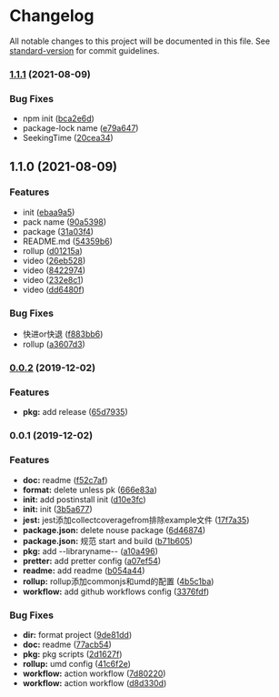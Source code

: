 # Changelog

All notable changes to this project will be documented in this file. See [standard-version](https://github.com/conventional-changelog/standard-version) for commit guidelines.

### [1.1.1](https://github.com/juicecube/mlz-video/compare/v1.1.0...v1.1.1) (2021-08-09)


### Bug Fixes

* npm init ([bca2e6d](https://github.com/juicecube/mlz-video/commit/bca2e6d25394d3cea2b8bf6d46fa31d67426535c))
* package-lock name ([e79a647](https://github.com/juicecube/mlz-video/commit/e79a647f733fae41116cdb8fde9e55846409972f))
* SeekingTime ([20cea34](https://github.com/juicecube/mlz-video/commit/20cea3457622c35fd191afa80246f1ee64312543))

## 1.1.0 (2021-08-09)


### Features

* init ([ebaa9a5](https://github.com/juicecube/mlz-video/commit/ebaa9a5289b173a8fce31447e29406c6ff2311e4))
* pack name ([90a5398](https://github.com/juicecube/mlz-video/commit/90a53988ad3453017f92a18e2e56c645f405f66b))
* package ([31a03f4](https://github.com/juicecube/mlz-video/commit/31a03f40972dc342e633df7e63912df7a3f706af))
* README.md ([54359b6](https://github.com/juicecube/mlz-video/commit/54359b669276965aa1fdfb5a3ff0bb433c612869))
* rollup ([d01215a](https://github.com/juicecube/mlz-video/commit/d01215a05cdb39467037f271a6f5ccc3a8cc8733))
* video ([26eb528](https://github.com/juicecube/mlz-video/commit/26eb5283f41bc461bbac5825e9115bd7aa96c3b8))
* video ([8422974](https://github.com/juicecube/mlz-video/commit/842297485a4fef0dd31af439c329f5610909bc9b))
* video ([232e8c1](https://github.com/juicecube/mlz-video/commit/232e8c16bc4acc9bce1857280837db6ca45bb467))
* video ([dd6480f](https://github.com/juicecube/mlz-video/commit/dd6480f8a4f53adaaa980139a68b4f7ce8c82a33))


### Bug Fixes

* 快进or快退 ([f883bb6](https://github.com/juicecube/mlz-video/commit/f883bb6eb783f575c4d7c2b4b73e4a2e35b7a18a))
* rollup ([a3607d3](https://github.com/juicecube/mlz-video/commit/a3607d30f2bcde3a330245ba32118bf11c3ddf8b))

### [0.0.2](https://github.com/cmao-cli/Npm-template/compare/v0.0.1...v0.0.2) (2019-12-02)


### Features

* **pkg:** add release ([65d7935](https://github.com/cmao-cli/Npm-template/commit/65d79358dd5bf17b5322652523e240425f59438d))

### 0.0.1 (2019-12-02)


### Features

* **doc:** readme ([f52c7af](https://github.com/cmao-cli/Npm-template/commit/f52c7af1aebb5c04fea21a1caf1768363e152757))
* **format:** delete unless pk ([666e83a](https://github.com/cmao-cli/Npm-template/commit/666e83a9dc073426e2198bbf05b910d71d71025d))
* **init:** add postinstall init ([d10e3fc](https://github.com/cmao-cli/Npm-template/commit/d10e3fc32477dc6ea411bc1770e5c06d2fbdee4f))
* **init:** init ([3b5a677](https://github.com/cmao-cli/Npm-template/commit/3b5a6774e28f70684883223119ba9b17d415c357))
* **jest:** jest添加collectcoveragefrom排除example文件 ([17f7a35](https://github.com/cmao-cli/Npm-template/commit/17f7a353587621b9f6aded552ef69623a97274ef))
* **package.json:** delete nouse package ([6d46874](https://github.com/cmao-cli/Npm-template/commit/6d468744a09f22661cb6c248fac7b3d60ebff0ef))
* **package.json:** 规范 start and build ([b71b605](https://github.com/cmao-cli/Npm-template/commit/b71b6056927e51a36e45c1432fd2c6955e7326b9))
* **pkg:** add --libraryname-- ([a10a496](https://github.com/cmao-cli/Npm-template/commit/a10a4962703d60b463f3753fa5c17d80706ea0c9))
* **pretter:** add pretter config ([a07ef54](https://github.com/cmao-cli/Npm-template/commit/a07ef541ad4fc23f7b0b8e5b8a18ebbfc5ec0c27))
* **readme:** add readme ([b054a44](https://github.com/cmao-cli/Npm-template/commit/b054a44294461d45b1897745de34f56fd0cbcf79))
* **rollup:** rollup添加commonjs和umd的配置 ([4b5c1ba](https://github.com/cmao-cli/Npm-template/commit/4b5c1bad4cac722c046589365c3c9ab0565b1e24))
* **workflow:** add github workflows config ([3376fdf](https://github.com/cmao-cli/Npm-template/commit/3376fdf421ac6557621b698d541e4b1ec4231043))


### Bug Fixes

* **dir:** format project ([9de81dd](https://github.com/cmao-cli/Npm-template/commit/9de81ddd9eeca485f2f6ceb2a57cd88c4e56e9d6))
* **doc:** readme ([77acb54](https://github.com/cmao-cli/Npm-template/commit/77acb54e70f8355c9f3ce7bf8d1d9b7be3aeea7b))
* **pkg:** pkg scripts ([2d1627f](https://github.com/cmao-cli/Npm-template/commit/2d1627f9cbca0eeadb3f543637258965f097ca92))
* **rollup:** umd config ([41c6f2e](https://github.com/cmao-cli/Npm-template/commit/41c6f2ec37e7045922bb706f1a2b469a678cdcfa))
* **workflow:** action workflow ([7d80220](https://github.com/cmao-cli/Npm-template/commit/7d802201f4619d257d715a3c7633f9038ce69036))
* **workflow:** action workflow ([d8d330d](https://github.com/cmao-cli/Npm-template/commit/d8d330d7cce7e29aa8d40887241112eae227be80))
